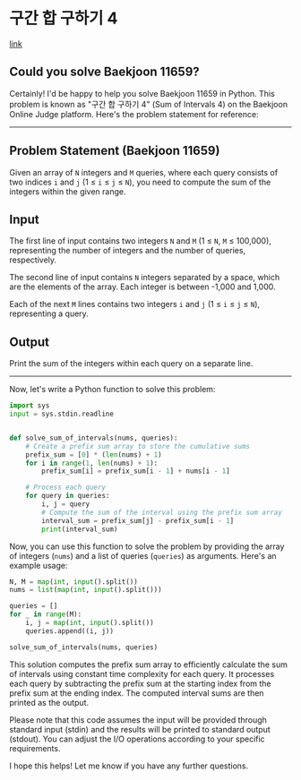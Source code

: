# 구간 합 구하기 4

[link](https://www.acmicpc.net/problem/11659)

## Could you solve Baekjoon 11659?

Certainly! I'd be happy to help you solve Baekjoon 11659 in Python. This problem is known as "구간 합 구하기 4" (Sum of Intervals 4) on the Baekjoon Online Judge platform. Here's the problem statement for reference:

---

## Problem Statement (Baekjoon 11659)

Given an array of `N` integers and `M` queries, where each query consists of two indices `i` and `j` (1 ≤ `i` ≤ `j` ≤ `N`), you need to compute the sum of the integers within the given range.

## Input

The first line of input contains two integers `N` and `M` (1 ≤ `N`, `M` ≤ 100,000), representing the number of integers and the number of queries, respectively.

The second line of input contains `N` integers separated by a space, which are the elements of the array. Each integer is between -1,000 and 1,000.

Each of the next `M` lines contains two integers `i` and `j` (1 ≤ `i` ≤ `j` ≤ `N`), representing a query.

## Output

Print the sum of the integers within each query on a separate line.

---

Now, let's write a Python function to solve this problem:

```python
import sys
input = sys.stdin.readline


def solve_sum_of_intervals(nums, queries):
    # Create a prefix sum array to store the cumulative sums
    prefix_sum = [0] * (len(nums) + 1)
    for i in range(1, len(nums) + 1):
        prefix_sum[i] = prefix_sum[i - 1] + nums[i - 1]

    # Process each query
    for query in queries:
        i, j = query
        # Compute the sum of the interval using the prefix sum array
        interval_sum = prefix_sum[j] - prefix_sum[i - 1]
        print(interval_sum)
```

Now, you can use this function to solve the problem by providing the array of integers (`nums`) and a list of queries (`queries`) as arguments. Here's an example usage:

```python
N, M = map(int, input().split())
nums = list(map(int, input().split()))

queries = []
for _ in range(M):
    i, j = map(int, input().split())
    queries.append((i, j))

solve_sum_of_intervals(nums, queries)
```

This solution computes the prefix sum array to efficiently calculate the sum of intervals using constant time complexity for each query. It processes each query by subtracting the prefix sum at the starting index from the prefix sum at the ending index. The computed interval sums are then printed as the output.

Please note that this code assumes the input will be provided through standard input (stdin) and the results will be printed to standard output (stdout). You can adjust the I/O operations according to your specific requirements.

I hope this helps! Let me know if you have any further questions.
